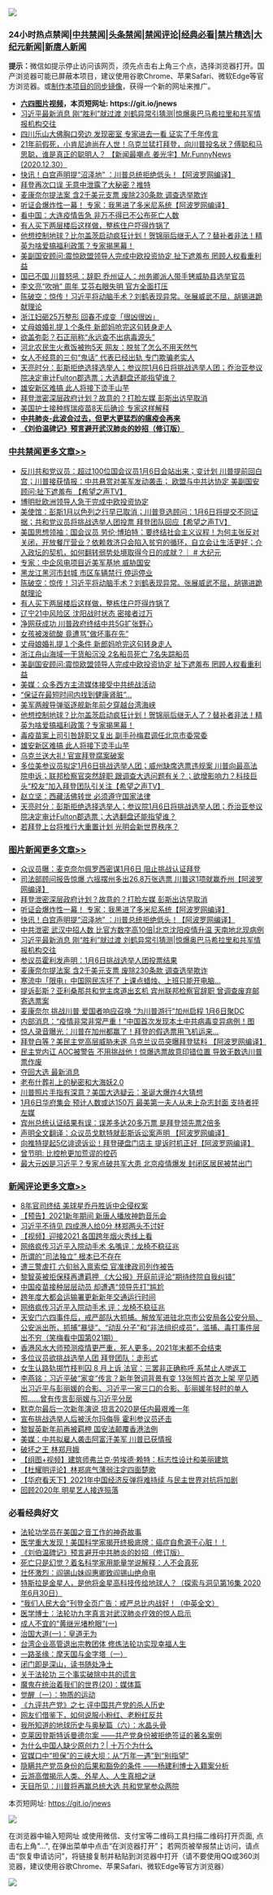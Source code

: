 ![](https://raw.githubusercontent.com/fqnews/bnews/master/64photo/fqnews-qr.jpg)

<div id="tt">
<h3>24小时热点禁闻|<a href="#%E4%B8%AD%E5%85%B1%E7%A6%81%E9%97%BB%E6%9B%B4%E5%A4%9A%E6%96%87%E7%AB%A0">中共禁闻</a>|<a href="#%E5%9B%BE%E7%89%87%E6%96%B0%E9%97%BB%E6%9B%B4%E5%A4%9A%E6%96%87%E7%AB%A0">头条禁闻</a>|<a href="#%E6%96%B0%E9%97%BB%E8%AF%84%E8%AE%BA%E6%9B%B4%E5%A4%9A%E6%96%87%E7%AB%A0">禁闻评论|<a href="#%E5%BF%85%E7%9C%8B%E7%BB%8F%E5%85%B8%E5%A5%BD%E6%96%87">经典必看|<a href="/video.md#%E7%A6%81%E7%89%87%E7%B2%BE%E9%80%89">禁片精选</a>|<a href="https://github.com/fqnews/djy/blob/master/gb/nf1351518.md#1">大纪元新闻</a>|<a href="https://github.com/fqnews/ntdtv/blob/master/gb/prog204.md#1">新唐人新闻</a></h3>
<div><b>提示：</b>微信如提示停止访问该网页，须先点击右上角三个点，选择浏览器打开。国产浏览器可能已屏蔽本项目，建议使用谷歌Chrome、苹果Safari、微软Edge等官方浏览器。或<a href="https://github.com/fqnews/bnews/blob/master/%E5%88%B6%E4%BD%9Cgit%E7%A6%81%E9%97%BB%E9%95%9C%E5%83%8F.md">制作本项目的同步镜像</a>，获得一个新的网址来推广。</div>
<ul>
<li><b><a href="http://d1.bdrive.tk/64.mp4" target="_blank">六四图片视频</a>，本页短网址: https://git.io/jnews</b></li>
<li><a href="/topimagenews/20201231/1458215.md">习近平最新消息 刚“胜利”就过渡 刘鹤异常引猜测|惊爆奥巴马希拉里和共军情报机构交往</a></li>
<li><a href="/funmedia/20201231/1458217.md">四川乐山大佛胸口旁边 发现密室 专家进去一看 证实了千年传言</a></li>
<li><a href="/cbnews/20201231/1458205.md">21年前假死，小肯尼迪尚在人世！乌克兰猛打拜登，向川普投名状？傅聪和马思聪，谁是真正的聪明人？ 【新闻最嘲点 姜光宇】Mr.FunnyNews (2020.12.30）‬</a></li>
<li><a href="/topimagenews/20201231/1458267.md">快讯！白宫声明提“沼泽地” ：川普总统拒绝低头！【阿波罗网编译】</a></li>
<li><a href="/cnnews/20201231/1458159.md">拜登再次口误 无意中泄露了大秘密？推特</a></li>
<li><a href="/topimagenews/20201231/1458141.md">麦康奈尔提法案 含2千美元支票 废除230条款 调查选举欺诈</a></li>
<li><a href="/topimagenews/20201231/1458429.md">听证会爆炸性一幕！ 专家：我黑进了多米尼系统【阿波罗网编译】</a></li>
<li><a href="/cnnews/20201231/1458427.md">看中国：大连疫情告急 非万不得已不公布死亡人数</a></li>
<li><a href="/cbnews/20201231/1458537.md">有人买下两层楼后这样做，整栋住户吓得炸锅了</a></li>
<li><a href="/cbnews/20201231/1458406.md">他想控制地球？比尔盖茨启动疯狂计划！贺锦丽后继无人了？替补者非法！精英为啥爱搞福利政策？专家揭黑幕！</a></li>
<li><a href="/cbnews/20201231/1458454.md">美副国安顾问:震惊欧盟领导人完成中欧投资协定 扯下遮羞布 罔顾人权看重利益</a></li>
<li><a href="/cnnews/20201231/1458559.md">国已不国 川普怒吼：辞职 乔州证人：州务卿派人带手铐威胁县选举官员</a></li>
<li><a href="/cbnews/20201231/1458156.md">李文亮“吹哨” 周年 艾芬右眼失明 官方全面打压</a></li>
<li><a href="/cbnews/20201231/1458577.md">陈破空：惊传！习近平将动脑手术？刘鹤表现异常。张展威武不屈，胡锡进跪献理论</a></li>
<li><a href="/cbnews/20201231/1458142.md">浙江妇砸25万整形 回春不成变「很凶很凶」</a></li>
<li><a href="/cbnews/20201231/1458469.md">丈母娘婚礼提１个条件 新郎妈呛完这句转身走人</a></li>
<li><a href="/cnnews/20201231/1458286.md">欲盖弥彰？石正丽称“永远查不出病毒源头”</a></li>
<li><a href="/cbnews/20201231/1458157.md">河北农民生火煮饭被拘5天 网友：脱贫了怎么不用天然气</a></li>
<li><a href="/funmedia/20201231/1458235.md">女人不经意的三句“鬼话” 代表已经出轨 专门欺骗老实人</a></li>
<li><a href="/cbnews/20201231/1458332.md">天亮时分：彭斯拒绝选择选举人；参议院1月6日将挑战选举人团；乔治亚参议院决定审计Fulton郡选票；大选翻盘还能指望谁？</a></li>
<li><a href="/cbnews/20201231/1458391.md">雄安新区难搞 此人将接下烫手山芋</a></li>
<li><a href="/topimagenews/20201231/1458656.md">拜登泄密深层政府计划？故意的？打脸左媒 彭斯出访早取消</a></li>
<li><a href="/cnnews/20201231/1458516.md">美国护士接种辉瑞疫苗8天后确诊 专家这样解释</a></li>
<li><b><a href="/comments/20200211/1275071.md" target="_blank">中共肺炎-此波会过去，但更大更猛烈的瘟疫会再来</a></b></li>
<li><b><a href="/comments/20200207/1272816.md" target="_blank">《刘伯温碑记》预言避开武汉肺炎的妙招（修订版）</a></b></li>
</ul>
</div>

<div class="catlist">
<h3><a href="/cbnews/" target="_blank">中共禁闻</a><span><a href="/cbnews/" target="_blank" rel="nofollow">更多文章>></a></span></h3>
<ul>
<li><a href="/cbnews/20210101/1458740.md" target="_blank">反川共和党议员：超过100位国会议员1月6日会站出来；变计划 川普提前回白宫；川普接获情报：中共悬赏对美军发动袭击； 欧盟与中共达协定 美副国安顾问:扯下遮羞布 【希望之声TV】</a></li>
<li><a href="/cbnews/20201231/1458646.md" target="_blank">博明批欧洲领导人急于完成中欧投资协定</a></li>
<li><a href="/cbnews/20201231/1458628.md" target="_blank">美使馆：彭斯1月以色列之行早已取消；川普竞选顾问：1月6日将提交不同证据；共和党议员将挑战选举人团投票 拜登团队回应【希望之声TV】</a></li>
<li><a href="/cbnews/20201231/1458596.md" target="_blank">美国思想领袖：国会议员 劳伦·博珀特：要终结社会主义议程！为何主张反对关闭，开放餐厅营业？依赖救济只会陷入贫穷的循环，自立会让生活更好；介入政坛的契机，如何翻转弱势处境取得今日的成就？｜ # 大纪元</a></li>
<li><a href="/cbnews/20201231/1458580.md" target="_blank">专家：中企风电项目近美军基地 威胁国安</a></li>
<li><a href="/cbnews/20201231/1458579.md" target="_blank">黑龙江黑河市封城 市区车辆禁行 停运停业</a></li>
<li><a href="/cbnews/20201231/1458577.md" target="_blank">陈破空：惊传！习近平将动脑手术？刘鹤表现异常。张展威武不屈，胡锡进跪献理论</a></li>
<li><a href="/cbnews/20201231/1458537.md" target="_blank">有人买下两层楼后这样做，整栋住户吓得炸锅了</a></li>
<li><a href="/cbnews/20201231/1458506.md" target="_blank">辽宁21中风险区 沈阳战时状态 密接者过万</a></li>
<li><a href="/cbnews/20201231/1458490.md" target="_blank">净网获成功 川普政府终结中共5G扩张野心</a></li>
<li><a href="/cbnews/20201231/1458482.md" target="_blank">女孩被泼硫酸 竟遭骂&#8221;做坏事在先&#8221;</a></li>
<li><a href="/cbnews/20201231/1458469.md" target="_blank">丈母娘婚礼提１个条件 新郎妈呛完这句转身走人</a></li>
<li><a href="/cbnews/20201231/1458468.md" target="_blank">浙江舟山海域一干货船沉没 2名船员死亡 7名失踪船员</a></li>
<li><a href="/cbnews/20201231/1458454.md" target="_blank">美副国安顾问:震惊欧盟领导人完成中欧投资协定 扯下遮羞布 罔顾人权看重利益</a></li>
<li><a href="/cbnews/20201231/1458443.md" target="_blank">美媒：众多西方主流媒体接受中共统战活动</a></li>
<li><a href="/cbnews/20201231/1458418.md" target="_blank">“保证在最短时间内找到健康肾脏”…</a></li>
<li><a href="/cbnews/20201231/1458411.md" target="_blank">美军两艘导弹驱逐舰新年前夕穿越台湾海峡</a></li>
<li><a href="/cbnews/20201231/1458406.md" target="_blank">他想控制地球？比尔盖茨启动疯狂计划！贺锦丽后继无人了？替补者非法！精英为啥爱搞福利政策？专家揭黑幕！</a></li>
<li><a href="/cbnews/20201231/1458400.md" target="_blank">毒疫苗案上司引咎辞职又复出 副手孙梅君调任北京市委常委</a></li>
<li><a href="/cbnews/20201231/1458391.md" target="_blank">雄安新区难搞 此人将接下烫手山芋</a></li>
<li><a href="/cbnews/20201231/1458385.md" target="_blank">乌克兰送大礼! 官宣拜登腐案破案</a></li>
<li><a href="/cbnews/20201231/1458375.md" target="_blank">多位美参议员拟定1月6日挑战选举人团；威州缺席选票违规案 川普向最高法院申诉；联邦检察官突然辞职 跟调查大选问题有关？；欲增影响力？科技巨头“校友”加入拜登团队引关注【希望之声TV】</a></li>
<li><a href="/cbnews/20201231/1458334.md" target="_blank">赵立坚：西藏活佛转世 必须遵守国家法律</a></li>
<li><a href="/cbnews/20201231/1458332.md" target="_blank">天亮时分：彭斯拒绝选择选举人；参议院1月6日将挑战选举人团；乔治亚参议院决定审计Fulton郡选票；大选翻盘还能指望谁？</a></li>
<li><a href="/cbnews/20201231/1458291.md" target="_blank">若拜登上台将推行大重置计划 光明会新世界秩序？</a></li>

</ul>
</div>
<div class="catlist">
<h3><a href="/topimagenews/" target="_blank">图片新闻</a><span><a href="/topimagenews/" target="_blank" rel="nofollow">更多文章>></a></span></h3>
<ul>
<li><a href="/topimagenews/20210101/1458750.md" target="_blank">众议员曝：麦克奈尔佩罗西密谋1月6日 阻止挑战认证拜登</a></li>
<li><a href="/topimagenews/20210101/1458715.md" target="_blank">司法部顾问报告惊爆 六摇摆州多出26.8万张选票 川普这1项就赢乔州【阿波罗网编译】</a></li>
<li><a href="/topimagenews/20201231/1458656.md" target="_blank">拜登泄密深层政府计划？故意的？打脸左媒 彭斯出访早取消</a></li>
<li><a href="/topimagenews/20201231/1458429.md" target="_blank">听证会爆炸性一幕！ 专家：我黑进了多米尼系统【阿波罗网编译】</a></li>
<li><a href="/topimagenews/20201231/1458267.md" target="_blank">快讯！白宫声明提“沼泽地” ：川普总统拒绝低头！【阿波罗网编译】</a></li>
<li><a href="/topimagenews/20201231/1458232.md" target="_blank">中共泄密 武汉中招人数 比官方数字高10倍|北京沈阳疫情升温 天南地北现病例</a></li>
<li><a href="/topimagenews/20201231/1458215.md" target="_blank">习近平最新消息 刚“胜利”就过渡 刘鹤异常引猜测|惊爆奥巴马希拉里和共军情报机构交往</a></li>
<li><a href="/topimagenews/20201231/1458150.md" target="_blank">参议员霍利发声明：1月6日挑战选举人团投票结果</a></li>
<li><a href="/topimagenews/20201231/1458141.md" target="_blank">麦康奈尔提法案 含2千美元支票 废除230条款 调查选举欺诈</a></li>
<li><a href="/topimagenews/20201231/1458135.md" target="_blank">寒流中「限电」中国网民冻坏了 上课点蜡烛、上班只能开电脑…</a></li>
<li><a href="/topimagenews/20201231/1458104.md" target="_blank">提诉彭斯？亚利桑那共和党主席道出玄机 宾州联邦检察官辞职 曾调查废弃邮寄选票案</a></li>
<li><a href="/topimagenews/20201230/1457911.md" target="_blank">麦康奈尔 挑战川普 爱国者响应召唤 “为川普游行”加州启程 1月6日聚DC</a></li>
<li><a href="/topimagenews/20201230/1457793.md" target="_blank">内部消息：“疫情非常非常严重！”中国首次发现本土中共病毒变异病例！图</a></li>
<li><a href="/topimagenews/20201230/1457783.md" target="_blank">惊人录音曝光：川普在加州都赢了！拜登的假选票用飞机运来&#8230;</a></li>
<li><a href="/topimagenews/20201230/1457573.md" target="_blank">拜登白等？美民主党高层威胁未遂 乌克兰议员突曝拜登猛料 【阿波罗网编译】</a></li>
<li><a href="/topimagenews/20201230/1457561.md" target="_blank">民主党内讧 AOC被警告 不用挑战他！惊爆选票故意印错位置 导致无数选川普票作废</a></li>
<li><a href="/topimagenews/20201229/1457362.md" target="_blank">夺回大选 最新消息</a></li>
<li><a href="/comments/20201229/1457210.md" target="_blank">老布什葬礼上的秘密和大海妖2.0</a></li>
<li><a href="/topimagenews/20201229/1457220.md" target="_blank">川普照片手指有深意？美国大选疑云：圣诞大爆炸4大猜想</a></li>
<li><a href="/topimagenews/20201229/1457207.md" target="_blank">1月6日华府集会 预计人数或达150万 最美第一夫人从未上杂志封面 支持者抨左媒</a></li>
<li><a href="/topimagenews/20201229/1457137.md" target="_blank">宾州总统认证结果有误：误差多达20多万票 是拜登领先票2倍多</a></li>
<li><a href="/topimagenews/20201229/1457132.md" target="_blank">声明全文翻译：众议员戈默特就彭斯诉讼案声明 【阿波罗网编译】</a></li>
<li><a href="/topimagenews/20201229/1457112.md" target="_blank">向推特提起5亿诽谤诉讼！拜登硬盘门店主 提诉时机正好【阿波罗网编译】</a></li>
<li><a href="/comments/20201229/1457025.md" target="_blank">曾节明: 比控枪更加荒谬的控药</a></li>
<li><a href="/topimagenews/20201229/1456871.md" target="_blank">最大元凶是习近平？专家点破共军大患 北京疫情爆发 封闭区居民被禁出门</a></li>

</ul>
</div>
<div class="catlist">
<h3><a href="/comments/" target="_blank">新闻评论</a><span><a href="/comments/" target="_blank" rel="nofollow">更多文章>></a></span></h3>
<ul>
<li><a href="/comments/20210101/1458761.md" target="_blank">8年官司终结 美球星乔丹胜诉中企侵权案</a></li>
<li><a href="/comments/20210101/1458759.md" target="_blank">【预告】2021新年期间 新唐人播放神韵音乐会</a></li>
<li><a href="/comments/20210101/1458758.md" target="_blank">习近平不待见 四成港人给0分 林郑两头不讨好</a></li>
<li><a href="/comments/20210101/1458757.md" target="_blank">【视频】迎接2021 各国跨年烟火秀线上看</a></li>
<li><a href="/comments/20210101/1458749.md" target="_blank">网络疯传习近平入院动手术 名嘴评：龙椅不稳征兆</a></li>
<li><a href="/comments/20210101/1458748.md" target="_blank">所谓的“司法独立” 根本已不存在</a></li>
<li><a href="/comments/20210101/1458747.md" target="_blank">遭三警虐打 六旬翁入禀索偿 官准律政司列作被告</a></li>
<li><a href="/comments/20210101/1458744.md" target="_blank">黎智英被拒保释再遭羁押 《大公报》开庭前评论“期待终院自我纠错”</a></li>
<li><a href="/comments/20210101/1458734.md" target="_blank">中国疫苗接种层层动员 却遭遇“领导先打”尴尬</a></li>
<li><a href="/comments/20210101/1458733.md" target="_blank">跨年度大都会运输署更新新年交通运行时间</a></li>
<li><a href="/comments/20210101/1458719.md" target="_blank">网络疯传习近平入院动手术 评：龙椅不稳征兆</a></li>
<li><a href="/comments/20210101/1458708.md" target="_blank">天安门六四事件后，戒严部队大抓捕。解放军进驻北京市公安局各公安分局、公安派出所，抓捕“暴徒”、“动乱分子”和“非法组织成员”，滥捕、毒打事件层出不穷（笑梅看中国第021期）</a></li>
<li><a href="/comments/20210101/1458707.md" target="_blank">香港风水大师预测疫情更严重，死人更多，2021年末都不会结束</a></li>
<li><a href="/comments/20210101/1458704.md" target="_blank">多位议员欲挑战选举人团 拜登团队：走形式</a></li>
<li><a href="/comments/20210101/1458701.md" target="_blank">女生认路轨掷竹枝判囚 8 月上诉 法官：三罢非正确称呼 系禁止人哋返工</a></li>
<li><a href="/comments/20201231/1458693.md" target="_blank">李燕铭：习近平破“家变”传言？新年贺词背景有变 13张照片首次上架 罕见晒出习近平与彭丽媛的合影、习近平一家三口的合影、彭丽媛年轻时的单人照……曾有传言彭丽媛与习近平分居</a></li>
<li><a href="/comments/20201231/1458692.md" target="_blank">默克尔最后一次新年演说 坦言2020是任内最艰难一年</a></li>
<li><a href="/comments/20201231/1458682.md" target="_blank">宣布挑战选举人后被沃尔玛侮辱 霍利参议员还击</a></li>
<li><a href="/comments/20201231/1458665.md" target="_blank">黎智英新年前再被羁柙 国安法颠覆香港法例</a></li>
<li><a href="/comments/20201231/1458658.md" target="_blank">美媒：中共拟雇人袭击阿富汗美军 川普已获情报</a></li>
<li><a href="/comments/20201231/1458641.md" target="_blank">破坏之王 林郑月娥</a></li>
<li><a href="/comments/20201231/1458640.md" target="_blank">【组图+视频】建筑师弗兰克·劳埃德·赖特：标志性设计和美丽建筑</a></li>
<li><a href="/comments/20201231/1458610.md" target="_blank">【杜耀明评论】林郑底气薄弱注定四面楚歌</a></li>
<li><a href="/comments/20201231/1458598.md" target="_blank">【华府看天下】2021年中国经济反弹将难持续 与民主世界对抗将加剧</a></li>
<li><a href="/comments/20201231/1458593.md" target="_blank">回顾2020年 明星艺人接连殒落</a></li>

</ul>
</div>

<div class="catlist">
<h3>必看经典好文</h3>
<ul>
<li><a href="/comments/20200511/1326751.md" target="_blank">法轮功学员在美国之音工作的神奇故事</a></li>
<li><a href="/comments/20201115/1431139.md" target="_blank">医学重大发现！美国科学家揭开终极底牌：癌症自愈源于心脏！！</a></li>
<li><a href="/comments/20200207/1272816.md" target="_blank">《刘伯温碑记》预言避开中共肺炎的妙招（修订版）</a></li>
<li><a href="/comments/20200704/1355375.md" target="_blank">死亡只是幻觉？着名科学家用能量学说解释：人不会真死</a></li>
<li><a href="/cbnews/20200727/1366904.md" target="_blank">壮怀激烈：阎锡山妹阎惠卿致阎锡山绝命电</a></li>
<li><a href="/comments/20200712/1359460.md" target="_blank">特斯拉是金星人，是他将金星高科技传给地球人？（探索与洞见第16集 2020年6月30日）</a></li>
<li><a href="/comments/20201213/1446945.md" target="_blank">&#8220;我们人民大会&#8221;刊登全页广告：戒严总比内战好！（中英全文）</a></li>
<li><a href="/comments/20200820/1382989.md" target="_blank">医学博士：法轮功九字真言对武汉肺炎疗效的惊人启示</a></li>
<li><a href="/lifebaike/20200527/1334909.md" target="_blank">成人不宜的“黄继光堵枪眼”(一)</a></li>
<li><a href="/cbnews/20180307/911097.md" target="_blank">治国大道(一)：皇道无为</a></li>
<li><a href="/comments/20200528/1335859.md" target="_blank">台湾企业高管退出宗教团体 修炼法轮功实现幸福人生</a></li>
<li><a href="/tculture/20160806/568214.md" target="_blank">一路圣缘：摩天国与金字塔（一）</a></li>
<li><a href="/tculture/20200803/1373949.md" target="_blank">闭门即是深山，读书随处净土</a></li>
<li><a href="/cbnews/20200703/1354907.md" target="_blank">关于法轮功 三个事实破除中共的谎言</a></li>
<li><a href="/comments/20180725/976787.md" target="_blank">魔鬼在统治着我们的世界(20)：媒体篇</a></li>
<li><a href="/comments/20200810/1377609.md" target="_blank">觉醒（一）：物质的运动</a></li>
<li><a href="/bookonline/20131116/201048.md" target="_blank">《九评共产党》之七 评中国共产党的杀人历史</a></li>
<li><a href="/comments/20200712/1359630.md" target="_blank">网友们借鉴下，如何说服小粉红、老粉红反共</a></li>
<li><a href="/cbnews/20171115/856086.md" target="_blank">我所知道的地球历史与奥秘篇（六）：水晶头骨</a></li>
<li><a href="/comments/20201010/1411225.md" target="_blank">克莱因登斯特诉曼德尔案 ——共产党身份被拒绝签证的著名案例</a></li>
<li><a href="/ssgc/20200715/1360940.md" target="_blank">为什么中国人缺少原创力？| 十万个为什么</a></li>
<li><a href="/cbnews/20200624/1349641.md" target="_blank">官媒口中“担保”的三峡大坝：从“万年一遇”到“别指望”</a></li>
<li><a href="/comments/20201010/1411228.md" target="_blank">隐瞒共产党员身份的后果和豁免的条件 ——杨建利博士入籍案分析</a></li>
<li><a href="/comments/20200919/82684.md" target="_blank">云游高僧揭示人类、外星人、人生真相之谜</a></li>
<li><a href="/comments/20200816/1381118.md" target="_blank">天目所见：川普将再赢总统大选 共和党掌参众两院</a></li>

</ul>
</div>

本页短网址: https://git.io/jnews

![](https://raw.githubusercontent.com/fqnews/bnews/master/64photo/fqnews-qr.jpg)

在浏览器中输入短网址 或使用微信、支付宝等二维码工具扫描二维码打开页面, 点击右上角"...", 在弹出菜单中点击“在浏览器打开”； 若网页被举报禁止访问，请点击“恢复申请访问”，将链接复制并粘贴到浏览器中打开（请不要使用QQ或360浏览器，建议使用谷歌Chrome、苹果Safari、微软Edge等官方浏览器）

![](https://raw.githubusercontent.com/fqnews/bnews/master/64photo/wx.jpg)